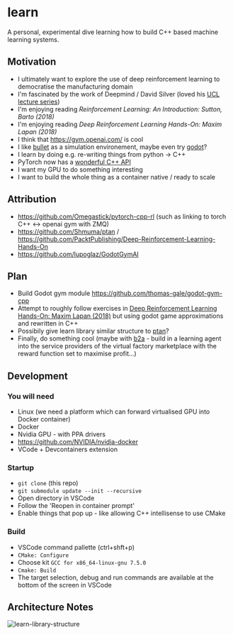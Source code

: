 # learn
A personal, experimental dive learning how to build C++ based machine learning systems.

## Motivation
- I ultimately want to explore the use of deep reinforcement learning to democratise the manufacturing domain
- I'm fascinated by the work of Deepmind / David Silver (loved his [UCL lecture series](https://www.davidsilver.uk/teaching/))
- I'm enjoying reading *Reinforcement Learning: An Introduction: Sutton, Barto (2018)*
- I'm enjoying reading *Deep Reinforcement Learning Hands-On: Maxim Lapan (2018)*
- I think that https://gym.openai.com/ is cool
- I like [bullet](https://github.com/bulletphysics/bullet3) as a simulation environement, maybe even try [godot](https://github.com/godotengine/godot)?
- I learn by doing e.g. re-writing things from python -> C++
- PyTorch now has a [wonderful C++ API](https://pytorch.org/cppdocs/)
- I want my GPU to do something interesting
- I want to build the whole thing as a container native / ready to scale

## Attribution
- https://github.com/Omegastick/pytorch-cpp-rl (such as linking to torch C++ <-> openai gym with ZMQ)
- https://github.com/Shmuma/ptan / https://github.com/PacktPublishing/Deep-Reinforcement-Learning-Hands-On 
- https://github.com/lupoglaz/GodotGymAI

## Plan
- Build Godot gym module https://github.com/thomas-gale/godot-gym-cpp
- Attempt to roughly follow exercises in [Deep Reinforcement Learning Hands-On: Maxim Lapan (2018)](https://github.com/PacktPublishing/Deep-Reinforcement-Learning-Hands-On) but using godot game approximations and rewritten in C++
- Possibily give learn library similar structure to [ptan](https://github.com/Shmuma/ptan)?
- Finally, do something cool (maybe with [b2a](https://github.com/thomas-gale/bits-to-atoms) - build in a learning agent into the service providers of the virtual factory marketplace with the reward function set to maximise profit...)

## Development
### You will need
- Linux (we need a platform which can forward virtualised GPU into Docker container)
- Docker
- Nvidia GPU - with PPA drivers
- https://github.com/NVIDIA/nvidia-docker
- VCode + Devcontainers extension

### Startup
- `git clone` (this repo)
- `git submodule update --init --recursive`
- Open directory in VSCode
- Follow the 'Reopen in container prompt'
- Enable things that pop up - like allowing C++ intellisense to use CMake

### Build
- VSCode command pallette (ctrl+shft+p)
- `CMake: Configure`
- Choose kit `GCC for x86_64-linux-gnu 7.5.0`
- `Cmake: Build`
- The target selection, debug and run commands are available at the bottom of the screen in VSCode


## Architecture Notes
![learn-library-structure](https://user-images.githubusercontent.com/11990706/85264505-b08f4800-b468-11ea-8365-7c050780c4fa.png)
